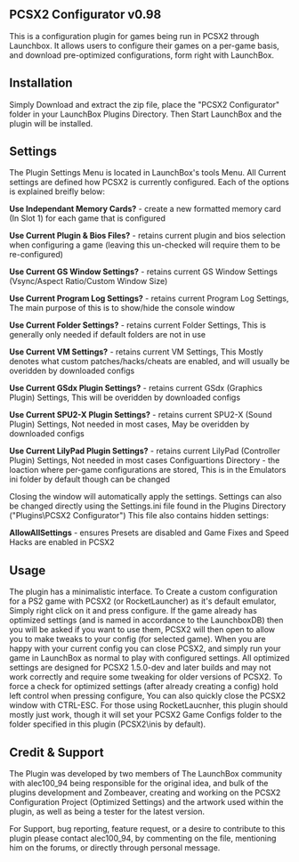 PCSX2 Configurator v0.98
-------------------------------------------------------------------------------
This is a configuration plugin for games being run in PCSX2 through Launchbox. 
It allows users to configure their games on a per-game basis, and download pre-optimized configurations, form right with LaunchBox.

Installation
-------------------------------------------------------------------------------
Simply Download and extract the zip file, place the "PCSX2 Configurator" folder in your LaunchBox Plugins Directory. Then Start LaunchBox and the plugin will be installed.

Settings
-------------------------------------------------------------------------------
The Plugin Settings Menu is located in LaunchBox's tools Menu. All Current settings are defined how PCSX2 is currently configured.
Each of the options is explained breifly below:

**Use Independant Memory Cards?** - create a new formatted memory card (In Slot 1) for each game that is configured

**Use Current Plugin & Bios Files?** - retains current plugin and bios selection when configuring a game (leaving this un-checked will require them to be re-configured)

**Use Current GS Window Settings?** - retains current GS Window Settings (Vsync/Aspect Ratio/Custom Window Size)

**Use Current Program Log Settings?** - retains current Program Log Settings, The main purpose of this is to show/hide the console window

**Use Current Folder Settings?** - retains current Folder Settings, This is generally only needed if default folders are not in use

**Use Current VM Settings?** - retains current VM Settings, This Mostly denotes what custom patches/hacks/cheats are enabled, and will usually be overidden by downloaded configs

**Use Current GSdx Plugin Settings?**	- retains current GSdx (Graphics Plugin) Settings, This will be overidden by downloaded configs

**Use Current SPU2-X Plugin Settings?** -	retains current SPU2-X (Sound Plugin) Settings, Not needed in most cases, May be overidden by downloaded configs

**Use Current LilyPad Plugin Settings?** - retains current LilyPad (Controller Plugin) Settings, Not needed in most cases
Configuartions Directory - the loaction where per-game configurations are stored, This is in the Emulators ini folder by default though can be changed

Closing the window will automatically apply the settings. Settings can also be changed directly using the Settings.ini file found in the Plugins Directory ("Plugins\PCSX2 Configurator")
This file also contains hidden settings:

**AllowAllSettings** - ensures Presets are disabled and Game Fixes and Speed Hacks are enabled in PCSX2

Usage
-------------------------------------------------------------------------------
The plugin has a minimalistic interface. To Create a custom configuration for a PS2 game with PCSX2 (or RocketLauncher) as it's default emulator, Simply right click on it and press configure. If the game already has optimized settings (and is named in accordance to the LaunchboxDB) then you will be asked if you want to use them, PCSX2 will then open to allow you to make tweaks to your config (for selected game). When you are happy with your current config you can close PCSX2, and simply run your game in LaunchBox as normal to play with configured settings. All optimized settings are designed for PCSX2 1.5.0-dev and later builds and may not work correctly and require some tweaking for older versions of PCSX2. To force a check for optimized settings (after already creating a config) hold left control when pressing configure, You can also quickly close the PCSX2 window with CTRL-ESC. For those using RocketLaucnher, this plugin should mostly just work, though it will set your PCSX2 Game Configs folder to the folder specified in this plugin (PCSX2\inis by default).

Credit & Support
-------------------------------------------------------------------------------
The Plugin was developed by two members of The LaunchBox community with alec100_94 being responsible for the original idea, and bulk of the plugins development and Zombeaver, creating and working on the PCSX2 Configuration Project (Optimized Settings) and the artwork used within the plugin, as well as being a tester for the latest version.

For Support, bug reporting, feature request, or a desire to contribute to this plugin please contact alec100_94, by commenting on the file, mentioning him on the forums, or directly through personal message.
